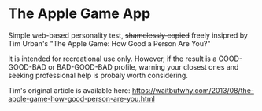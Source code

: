 The Apple Game App
==================

Simple web-based personality test, ~~shamelessly copied~~ freely
insipred by Tim Urban's "The Apple Game: How Good a Person Are You?"

It is intended for recreational use only. However, if the result is a
GOOD-GOOD-BAD or BAD-GOOD-BAD profile, warning your closest ones and
seeking professional help is probaly worth considering.

Tim's original article is available here:
https://waitbutwhy.com/2013/08/the-apple-game-how-good-person-are-you.html
